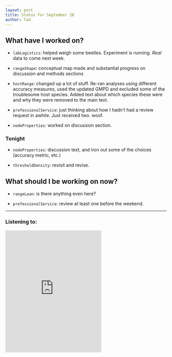 ```yaml
---
layout: post
title: Status for September 28
author: Tad
---
```


## What have I worked on?

* `labLogistics`: helped weigh some beetles. Experiment is running. _Real_ data to come next week.

* `rangeShape`: conceptual map made and substantial progress on discussion and methods sections

* `hostRange`: changed up a lot of stuff. Re-ran analyses using different accuracy measures, used the updated GMPD and excluded some of the troublesome host species. Added text about which species these were and why they were removed to the main text.

* `professionalService`: just thinking about how I hadn't had a review request in awhile. Just received two. woof.

* `nodeProperties`: worked on discussion section.



### Tonight

* `nodeProperties`: discussion text, and iron out some of the choices (accuracy metric, etc.)

* `thresholdDensity`: revisit and revise.




## What should I be working on now?

* `rangeLean`: is there anything even here?

* `professionalService`: review at least one before the weekend.




---

### Listening to:
 <iframe src="https://embed.spotify.com/?uri=spotify%3Atrack%3A5BYSdRAQ9z91icF1uIXGue" width="300" height="380" frameborder="0" allowtransparency="true"></iframe>
 <i class='fa fa-code' style='color:pink'></i>
